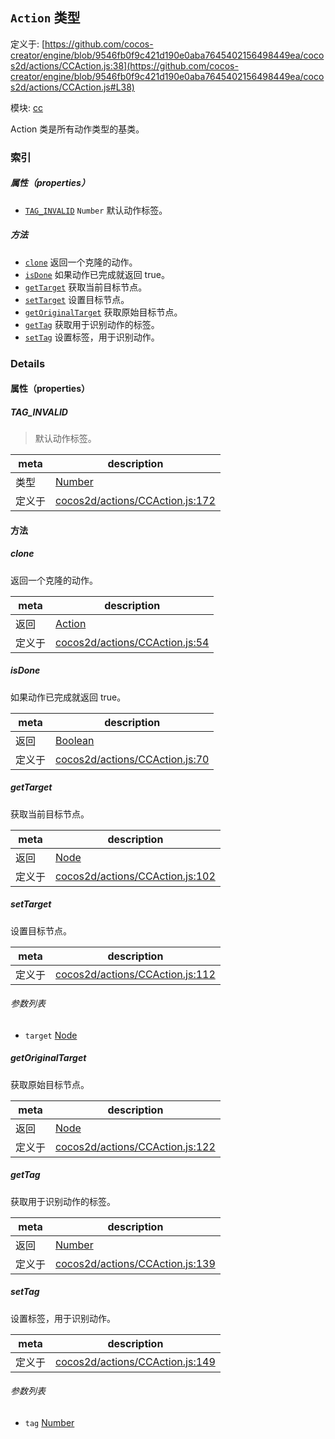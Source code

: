 ## `Action` 类型


定义于: [https://github.com/cocos-creator/engine/blob/9546fb0f9c421d190e0aba7645402156498449ea/cocos2d/actions/CCAction.js:38](https://github.com/cocos-creator/engine/blob/9546fb0f9c421d190e0aba7645402156498449ea/cocos2d/actions/CCAction.js#L38)

模块: [cc](../modules/cc.md)


Action 类是所有动作类型的基类。


### 索引

##### 属性（properties）

  - [`TAG_INVALID`](#taginvalid) `Number` 默认动作标签。



##### 方法

  - [`clone`](#clone) 返回一个克隆的动作。
  - [`isDone`](#isdone) 如果动作已完成就返回 true。
  - [`getTarget`](#gettarget) 获取当前目标节点。
  - [`setTarget`](#settarget) 设置目标节点。
  - [`getOriginalTarget`](#getoriginaltarget) 获取原始目标节点。
  - [`getTag`](#gettag) 获取用于识别动作的标签。
  - [`setTag`](#settag) 设置标签，用于识别动作。



### Details


#### 属性（properties）


##### TAG_INVALID

> 默认动作标签。

| meta | description |
|------|-------------|
| 类型 | <a href="https://developer.mozilla.org/en/JavaScript/Reference/Global_Objects/Number" class="crosslink external" target="_blank">Number</a> |
| 定义于 | [cocos2d/actions/CCAction.js:172](https://github.com/cocos-creator/engine/blob/9546fb0f9c421d190e0aba7645402156498449ea/cocos2d/actions/CCAction.js#L172) |






<!-- Method Block -->
#### 方法


##### clone

返回一个克隆的动作。

| meta | description |
|------|-------------|
| 返回 | <a href="../classes/Action.html" class="crosslink">Action</a> 
| 定义于 | [cocos2d/actions/CCAction.js:54](https://github.com/cocos-creator/engine/blob/9546fb0f9c421d190e0aba7645402156498449ea/cocos2d/actions/CCAction.js#L54) |



##### isDone

如果动作已完成就返回 true。

| meta | description |
|------|-------------|
| 返回 | <a href="https://developer.mozilla.org/en/JavaScript/Reference/Global_Objects/Boolean" class="crosslink external" target="_blank">Boolean</a> 
| 定义于 | [cocos2d/actions/CCAction.js:70](https://github.com/cocos-creator/engine/blob/9546fb0f9c421d190e0aba7645402156498449ea/cocos2d/actions/CCAction.js#L70) |



##### getTarget

获取当前目标节点。

| meta | description |
|------|-------------|
| 返回 | <a href="../classes/Node.html" class="crosslink">Node</a> 
| 定义于 | [cocos2d/actions/CCAction.js:102](https://github.com/cocos-creator/engine/blob/9546fb0f9c421d190e0aba7645402156498449ea/cocos2d/actions/CCAction.js#L102) |



##### setTarget

设置目标节点。

| meta | description |
|------|-------------|
| 定义于 | [cocos2d/actions/CCAction.js:112](https://github.com/cocos-creator/engine/blob/9546fb0f9c421d190e0aba7645402156498449ea/cocos2d/actions/CCAction.js#L112) |

###### 参数列表
- `target` <a href="../classes/Node.html" class="crosslink">Node</a> 


##### getOriginalTarget

获取原始目标节点。

| meta | description |
|------|-------------|
| 返回 | <a href="../classes/Node.html" class="crosslink">Node</a> 
| 定义于 | [cocos2d/actions/CCAction.js:122](https://github.com/cocos-creator/engine/blob/9546fb0f9c421d190e0aba7645402156498449ea/cocos2d/actions/CCAction.js#L122) |



##### getTag

获取用于识别动作的标签。

| meta | description |
|------|-------------|
| 返回 | <a href="https://developer.mozilla.org/en/JavaScript/Reference/Global_Objects/Number" class="crosslink external" target="_blank">Number</a> 
| 定义于 | [cocos2d/actions/CCAction.js:139](https://github.com/cocos-creator/engine/blob/9546fb0f9c421d190e0aba7645402156498449ea/cocos2d/actions/CCAction.js#L139) |



##### setTag

设置标签，用于识别动作。

| meta | description |
|------|-------------|
| 定义于 | [cocos2d/actions/CCAction.js:149](https://github.com/cocos-creator/engine/blob/9546fb0f9c421d190e0aba7645402156498449ea/cocos2d/actions/CCAction.js#L149) |

###### 参数列表
- `tag` <a href="https://developer.mozilla.org/en/JavaScript/Reference/Global_Objects/Number" class="crosslink external" target="_blank">Number</a> 



